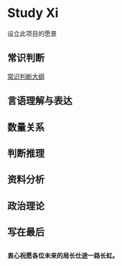 # Study Xi
设立此项目的愿景

## 常识判断
[常识判断大纲](Study-Xi/常识判断/常识判断.md)
## 言语理解与表达

## 数量关系

## 判断推理

## 资料分析

## 政治理论

## 写在最后

##  
**衷心祝愿各位未来的局长仕途一路长虹。**

